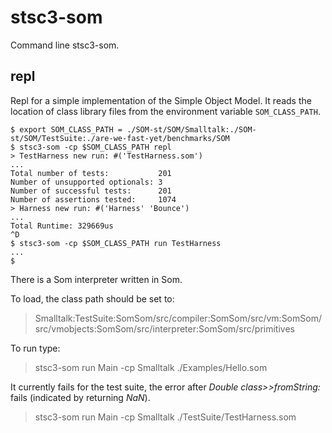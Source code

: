 # stsc3-som

Command line stsc3-som.

## repl

Repl for a simple implementation of the Simple Object Model.
It reads the location of class library files from the environment variable `SOM_CLASS_PATH`.

~~~~
$ export SOM_CLASS_PATH = ./SOM-st/SOM/Smalltalk:./SOM-st/SOM/TestSuite:./are-we-fast-yet/benchmarks/SOM
$ stsc3-som -cp $SOM_CLASS_PATH repl
> TestHarness new run: #('TestHarness.som')
...
Total number of tests:           201
Number of unsupported optionals: 3
Number of successful tests:      201
Number of assertions tested:     1074
> Harness new run: #('Harness' 'Bounce')
...
Total Runtime: 329669us
^D
$ stsc3-som -cp $SOM_CLASS_PATH run TestHarness
...
$
~~~~

There is a Som interpreter written in Som.

To load, the class path should be set to:

> Smalltalk:TestSuite:SomSom/src/compiler:SomSom/src/vm:SomSom/src/vmobjects:SomSom/src/interpreter:SomSom/src/primitives

To run type:

> stsc3-som run Main -cp Smalltalk ./Examples/Hello.som

It currently fails for the test suite, the error after _Double class>>fromString:_ fails (indicated by returning _NaN_).

> stsc3-som run Main -cp Smalltalk ./TestSuite/TestHarness.som
